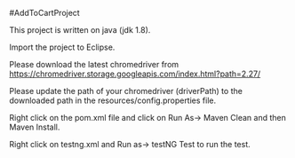 #AddToCartProject

This project is written on java (jdk 1.8).

Import the project to Eclipse.

Please download the latest chromedriver from https://chromedriver.storage.googleapis.com/index.html?path=2.27/ 

Please update the path of your chromedriver (driverPath) to the downloaded path in the resources/config.properties file.

Right click on the pom.xml file and click on Run As-> Maven Clean and then Maven Install.

Right click on testng.xml and Run as-> testNG Test to run the test.
